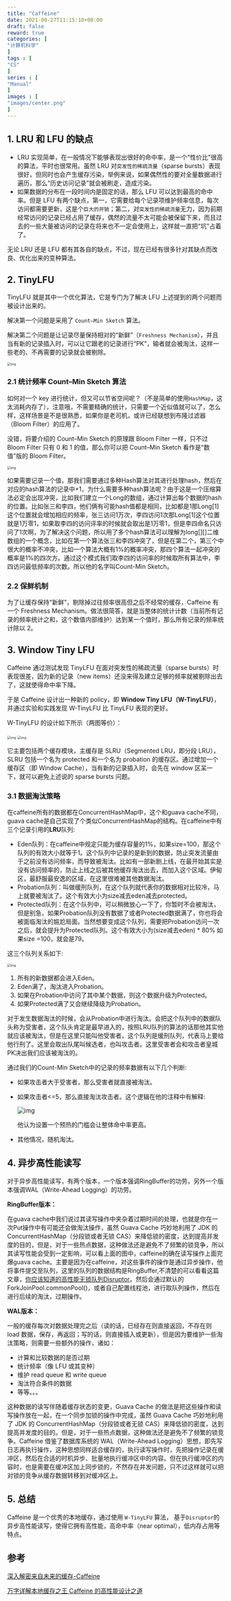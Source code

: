 ```yaml
---
title: "Caffeine"
date: 2021-08-27T11:15:10+08:00
draft: false
reward: true
categories: [
"计算机科学"
]
tags : [
"CS"
]
series : [
"Manual"
]
images : [
"images/center.png"
]
---
```


[comment]: <> "# Caffeine"

## 1. LRU 和 LFU 的缺点

- LRU 实现简单，在一般情况下能够表现出很好的命中率，是一个“性价比”很高的算法，平时也很常用。虽然 LRU 对`突发性的稀疏流量`（sparse bursts）表现很好，但同时也会产生缓存污染，举例来说，如果偶然性的要对全量数据进行遍历，那么“历史访问记录”就会被刷走，造成污染。
- 如果数据的分布在一段时间内是固定的话，那么 LFU 可以达到最高的命中率。但是 LFU 有两个缺点，第一，它需要给每个记录项维护频率信息，每次访问都需要更新，这是个`巨大的开销`；第二，对`突发性的稀疏流量`无力，因为前期经常访问的记录已经占用了缓存，偶然的流量不太可能会被保留下来，而且过去的一些大量被访问的记录在将来也不一定会使用上，这样就一直把“坑”占着了。

无论 LRU 还是 LFU 都有其各自的缺点，不过，现在已经有很多针对其缺点而改良、优化出来的变种算法。

## 2. TinyLFU

TinyLFU 就是其中一个优化算法，它是专门为了解决 LFU 上述提到的两个问题而被设计出来的。

解决第一个问题是采用了 `Count–Min Sketch` 算法。

解决第二个问题是让记录尽量保持相对的“新鲜”（`Freshness Mechanism`），并且当有新的记录插入时，可以让它跟老的记录进行“PK”，输者就会被淘汰，这样一些老的、不再需要的记录就会被剔除。

<img src="https://picgo.6and.ltd/img/ba12253ec1118589eefd541329d7046c.webp" alt="img" style="zoom:50%;" />

### 2.1 统计频率 Count–Min Sketch 算法

如何对一个 key 进行统计，但又可以节省空间呢？（不是简单的使用`HashMap`，这太消耗内存了），注意哦，不需要精确的统计，只需要一个近似值就可以了，怎么样，这样场景是不是很熟悉，如果你是老司机，或许已经联想到布隆过滤器（Bloom Filter）的应用了。

没错，将要介绍的 Count–Min Sketch 的原理跟 Bloom Filter 一样，只不过 Bloom Filter 只有 0 和 1 的值，那么你可以把 Count–Min Sketch 看作是“数值”版的 Bloom Filter。

<img src="https://picgo.6and.ltd/img/0f6f4d0944b4e598364e8ac5a3b43ee7.webp" alt="img" style="zoom:50%;" />

如果需要记录一个值，那我们需要通过多种Hash算法对其进行处理hash，然后在对应的hash算法的记录中+1，为什么需要多种hash算法呢？由于这是一个压缩算法必定会出现冲突，比如我们建立一个Long的数组，通过计算出每个数据的hash的位置。比如张三和李四，他们俩有可能hash值都是相同，比如都是1那Long[1]这个位置就会增加相应的频率，张三访问1万次，李四访问1次那Long[1]这个位置就是1万零1，如果取李四的访问评率的时候就会取出是1万零1，但是李四命名只访问了1次啊，为了解决这个问题，所以用了多个hash算法可以理解为long[][]二维数组的一个概念，比如在第一个算法张三和李四冲突了，但是在第二个，第三个中很大的概率不冲突，比如一个算法大概有1%的概率冲突，那四个算法一起冲突的概率是1%的四次方。通过这个模式我们取李四的访问率的时候取所有算法中，李四访问最低频率的次数。所以他的名字叫Count-Min Sketch。

### 2.2 保鲜机制

为了让缓存保持“新鲜”，剔除掉过往频率很高但之后不经常的缓存，Caffeine 有一个 Freshness Mechanism。做法很简答，就是当整体的统计计数（当前所有记录的频率统计之和，这个数值内部维护）达到某一个值时，那么所有记录的频率统计除以 2。



## 3. Window Tiny LFU

Caffeine 通过测试发现 TinyLFU 在面对突发性的稀疏流量（sparse bursts）时表现很差，因为新的记录（new items）还没来得及建立足够的频率就被剔除出去了，这就使得命中率下降。

于是 Caffeine 设计出一种新的 policy，即 **Window Tiny LFU（W-TinyLFU）**，并通过实验和实践发现 W-TinyLFU 比 TinyLFU 表现的更好。

W-TinyLFU 的设计如下所示（两图等价）：

<img src="https://picgo.6and.ltd/img/dd7a8708c4a726ddead9512d4d59f56a.webp" alt="img" style="zoom:50%;" />

<img src="https://picgo.6and.ltd/img/c5e738b1875a38bed65e1e93ac951a68.webp" alt="img" style="zoom:50%;" />

它主要包括两个缓存模块，主缓存是 SLRU（Segmented LRU，即分段 LRU），SLRU 包括一个名为 protected 和一个名为 probation 的缓存区。通过增加一个缓存区（即 Window Cache），当有新的记录插入时，会先在 window 区呆一下，就可以避免上述说的 sparse bursts 问题。

###  3.1 数据淘汰策略

在caffeine所有的数据都在ConcurrentHashMap中，这个和guava cache不同，guava cache是自己实现了个类似ConcurrentHashMap的结构。在caffeine中有三个记录引用的**LRU**队列:

- Eden队列：在caffeine中规定只能为缓存容量的1%，如果size=100，那这个队列的有效大小就等于1。这个队列中记录的是新到的数据，防止突发流量由于之前没有访问频率，而导致被淘汰。比如有一部新剧上线，在最开始其实是没有访问频率的，防止上线之后被其他缓存淘汰出去，而加入这个区域。伊甸区，最舒服最安逸的区域，在这里很难被其他数据淘汰。
- Probation队列：叫做缓刑队列，在这个队列就代表你的数据相对比较冷，马上就要被淘汰了。这个有效大小为size减去eden减去protected。
- Protected队列：在这个队列中，可以稍微放心一下了，你暂时不会被淘汰，但是别急，如果Probation队列没有数据了或者Protected数据满了，你也将会被面临淘汰的尴尬局面。当然想要变成这个队列，需要把Probation访问一次之后，就会提升为Protected队列。这个有效大小为(size减去eden) * 80% 如果size =100，就会是79。

这三个队列关系如下:

<img src="https://picgo.6and.ltd/img/1654222b063487e1~tplv-t2oaga2asx-watermark.image" alt="img" style="zoom:50%;" />

1. 所有的新数据都会进入Eden。
2. Eden满了，淘汰进入Probation。
3. 如果在Probation中访问了其中某个数据，则这个数据升级为Protected。
4. 如果Protected满了又会继续降级为Probation。

对于发生数据淘汰的时候，会从Probation中进行淘汰。会把这个队列中的数据队头称为受害者，这个队头肯定是最早进入的，按照LRU队列的算法的话那他其实他就应该被淘汰，但是在这里只能叫他受害者，这个队列是缓刑队列，代表马上要给他行刑了。这里会取出队尾叫候选者，也叫攻击者。这里受害者会和攻击者皇城PK决出我们应该被淘汰的。

通过我们的Count-Min Sketch中的记录的频率数据有以下几个判断:

- 如果攻击者大于受害者，那么受害者就直接被淘汰。

- 如果攻击者<=5，那么直接淘汰攻击者。这个逻辑在他的注释中有解释:

  ![img](https://picgo.6and.ltd/img/165422c9450da3ba~tplv-t2oaga2asx-watermark.image)

  他认为设置一个预热的门槛会让整体命中率更高。

- 其他情况，随机淘汰。

## 4. 异步高性能读写

对于异步高性能读写，有两个版本，一个版本强调RingBuffer的功劳，另外一个版本强调WAL（Write-Ahead Logging）的功劳。

**RingBuffer版本：**

在guava cache中我们说过其读写操作中夹杂着过期时间的处理，也就是你在一次Put操作中有可能还会做淘汰操作，虽然 Guava Cache 巧妙地利用了 JDK 的 ConcurrentHashMap（分段锁或者无锁 CAS）来降低锁的密度，达到提高并发度的目的，但是，对于一些热点数据，这种做法还是避免不了频繁的锁竞争，所以其读写性能会受到一定影响，可以看上面的图中，caffeine的确在读写操作上面完爆guava cache。主要是因为在caffeine，对这些事件的操作是通过异步操作，他将事件提交至队列，这里的队列的数据结构是RingBuffer,不清楚的可以看看这篇文章，[你应该知道的高性能无锁队列Disruptor](https://juejin.cn/post/6844903648875528206)。然后会通过默认的ForkJoinPool.commonPool()，或者自己配置线程池，进行取队列操作，然后在进行后续的淘汰，过期操作。

**WAL版本：**

一般的缓存每次对数据处理完之后（读的话，已经存在则直接返回，不存在则 load 数据，保存，再返回；写的话，则直接插入或更新），但是因为要维护一些淘汰策略，则需要一些额外的操作，诸如：

- 计算和比较数据的是否过期
- 统计频率（像 LFU 或其变种）
- 维护 read queue 和 write queue
- 淘汰符合条件的数据
- 等等。。。

这种数据的读写伴随着缓存状态的变更，Guava Cache 的做法是把这些操作和读写操作放在一起，在一个同步加锁的操作中完成，虽然 Guava Cache 巧妙地利用了 JDK 的 ConcurrentHashMap（分段锁或者无锁 CAS）来降低锁的密度，达到提高并发度的目的。但是，对于一些热点数据，这种做法还是避免不了频繁的锁竞争。Caffeine 借鉴了数据库系统的 WAL（Write-Ahead Logging）思想，即先写日志再执行操作，这种思想同样适合缓存的，执行读写操作时，先把操作记录在缓冲区，然后在合适的时机异步、批量地执行缓冲区中的内容。但在执行缓冲区的内容时，也是需要在缓冲区加上同步锁的，不然存在并发问题，只不过这样就可以把对锁的竞争从缓存数据转移到对缓冲区上。

## 5. 总结

Caffeine 是一个优秀的本地缓存，通过使用 `W-TinyLFU` 算法， 基于`Disruptor`的异步高性能读写，使得它拥有高性能，高命中率（near optimal），低内存占用等特点。

## 参考

[深入解密来自未来的缓存-Caffeine](https://juejin.cn/post/6844903670014803981)

[万字详解本地缓存之王 Caffeine 的高性能设计之道](https://jishuin.proginn.com/p/763bfbd34443)

